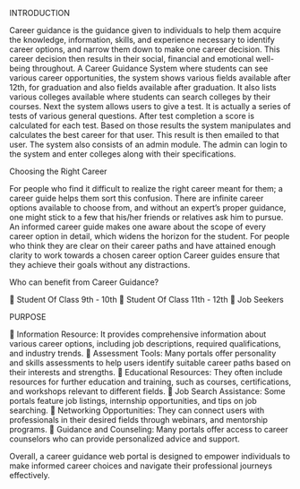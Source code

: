 INTRODUCTION 

Career guidance is the guidance given to individuals to help them acquire the knowledge, 
information, skills, and experience necessary to identify career options, and narrow them down to 
make one career decision. This career decision then results in their social, financial and emotional 
well-being throughout. 
A Career Guidance System where students can see various career opportunities, the system shows 
various fields available after 12th, for graduation and also fields available after graduation. It also 
lists various colleges available where students can search colleges by their courses. Next the 
system allows users to give a test. It is actually a series of tests of various general questions. After 
test completion a score is calculated for each test. Based on those results the system manipulates 
and calculates the best career for that user. This result is then emailed to that user. The system also 
consists of an admin module. The admin can login to the system and enter colleges along with 
their specifications. 

Choosing the Right Career 

For people who find it difficult to realize the right career meant for them; a career guide helps them 
sort this confusion. There are infinite career options available to choose from, and without an 
expert’s proper guidance, one might stick to a few that his/her friends or relatives ask him to 
pursue. An informed career guide makes one aware about the scope of every career option in detail, 
which widens the horizon for the student. For people who think they are clear on their career paths 
and have attained enough clarity to work towards a chosen career option Career guides ensure that 
they achieve their goals without any distractions. 

Who can benefit from Career Guidance? 

 Student Of Class 9th - 10th 
 Student Of Class 11th - 12th 
 Job Seekers

PURPOSE 

 Information Resource: It provides comprehensive information about various career options, 
including job descriptions, required qualifications, and industry trends. 
 Assessment Tools: Many portals offer personality and skills assessments to help users 
identify suitable career paths based on their interests and strengths. 
 Educational Resources: They often include resources for further education and training, such 
as courses, certifications, and workshops relevant to different fields. 
 Job Search Assistance: Some portals feature job listings, internship opportunities, and tips 
on job searching. 
 Networking Opportunities: They can connect users with professionals in their desired fields 
through webinars, and mentorship programs. 
 Guidance and Counseling: Many portals offer access to career counselors who can provide 
personalized advice and support. 

Overall, a career guidance web portal is designed to empower individuals to make informed career 
choices and navigate their professional journeys effectively. 
